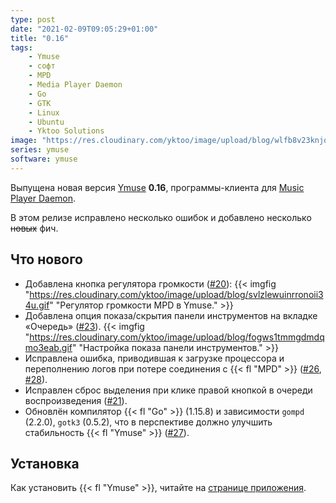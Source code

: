 ```yaml
---
type: post
date: "2021-02-09T09:05:29+01:00"
title: "0.16"
tags:
    - Ymuse
    - софт
    - MPD
    - Media Player Daemon
    - Go
    - GTK
    - Linux
    - Ubuntu
    - Yktoo Solutions
image: "https://res.cloudinary.com/yktoo/image/upload/blog/wlfb8v23knjqaefztiwg.png"
series: ymuse
software: ymuse
---
```


Выпущена новая версия [Ymuse](/software/ymuse) **0.16**, программы-клиента для [Music Player Daemon](https://www.musicpd.org/).

В этом релизе исправлено несколько ошибок и добавлено несколько ~~новых~~ фич.

## Что нового

<!--more-->

* Добавлена кнопка регулятора громкости ([#20](https://github.com/yktoo/ymuse/issues/20)):
{{< imgfig "https://res.cloudinary.com/yktoo/image/upload/blog/svlzlewuinrronoii34u.gif" "Регулятор громкости MPD в Ymuse." >}}
* Добавлена опция показа/скрытия панели инструментов на вкладке «Очередь» ([#23](https://github.com/yktoo/ymuse/issues/23)).
{{< imgfig "https://res.cloudinary.com/yktoo/image/upload/blog/fogws1tmmgdmdqmo3eab.gif" "Настройка показа панели инструментов." >}}
* Исправлена ошибка, приводившая к загрузке процессора и переполнению логов при потере соединения с {{< fl "MPD" >}} ([#26](https://github.com/yktoo/ymuse/issues/26), [#28](https://github.com/yktoo/ymuse/issues/28)).
* Исправлен сброс выделения при клике правой кнопкой в очереди воспроизведения ([#21](https://github.com/yktoo/ymuse/issues/21)).
* Обновлён компилятор {{< fl "Go" >}} (1.15.8) и зависимости `gompd` (2.2.0), `gotk3` (0.5.2), что в перспективе должно улучшить стабильность {{< fl "Ymuse" >}} ([#27](https://github.com/yktoo/ymuse/issues/27)). 



## Установка

Как установить {{< fl "Ymuse" >}}, читайте на [странице приложения](/software/ymuse).

